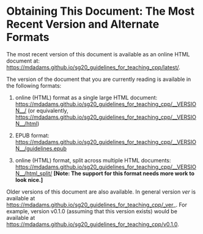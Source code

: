 # Obtaining This Document: The Most Recent Version and Alternate Formats

The most recent version of this document is available as an online
HTML document at:
<https://mdadams.github.io/sg20_guidelines_for_teaching_cpp/latest/>.

The version of the document that you are currently reading is available in the
following formats:

  1. online (HTML) format as a single large HTML document:
  <https://mdadams.github.io/sg20_guidelines_for_teaching_cpp/__VERSION__/>
  (or equivalently,
  <https://mdadams.github.io/sg20_guidelines_for_teaching_cpp/__VERSION__/html>)

  2. EPUB format:
  <https://mdadams.github.io/sg20_guidelines_for_teaching_cpp/__VERSION__/guidelines.epub>

  3. online (HTML) format, split across multiple HTML documents:
  <https://mdadams.github.io/sg20_guidelines_for_teaching_cpp/__VERSION__/html_split/>
  **[Note: The support for this format needs more work to look nice.]**

Older versions of this document are also available.
In general version _ver_ is available at
https://mdadams.github.io/sg20_guidelines_for_teaching_cpp/_ver_.
For example, version v0.1.0 (assuming that this version exists) would be
available at
<https://mdadams.github.io/sg20_guidelines_for_teaching_cpp/v0.1.0>.
